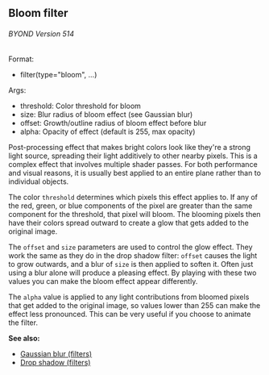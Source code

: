## Bloom filter 
###### BYOND Version 514

Format:
+   filter(type=\"bloom\", \...)
<!-- -->
Args:
+   threshold: Color threshold for bloom
+   size: Blur radius of bloom effect (see Gaussian blur)
+   offset: Growth/outline radius of bloom effect before blur
+   alpha: Opacity of effect (default is 255, max opacity)


Post-processing effect that makes bright colors look like
they\'re a strong light source, spreading their light additively to
other nearby pixels. This is a complex effect that involves multiple
shader passes. For both performance and visual reasons, it is usually
best applied to an entire plane rather than to individual objects.


The color `threshold` determines which pixels this effect
applies to. If any of the red, green, or blue components of the pixel
are greater than the same component for the threshold, that pixel will
bloom. The blooming pixels then have their colors spread outward to
create a glow that gets added to the original image. 

The
`offset` and `size` parameters are used to control the glow effect. They
work the same as they do in the drop shadow filter: `offset` causes the
light to grow outwards, and a blur of `size` is then applied to soften
it. Often just using a blur alone will produce a pleasing effect. By
playing with these two values you can make the bloom effect appear
differently. 

The `alpha` value is applied to any light
contributions from bloomed pixels that get added to the original image,
so values lower than 255 can make the effect less pronounced. This can
be very useful if you choose to animate the filter.

**See also:**
+   [Gaussian blur (filters)](/ref/%7Bnotes%7D/filters/blur.md) 
+   [Drop shadow (filters)](/ref/%7Bnotes%7D/filters/drop_shadow.md) <!-- -->